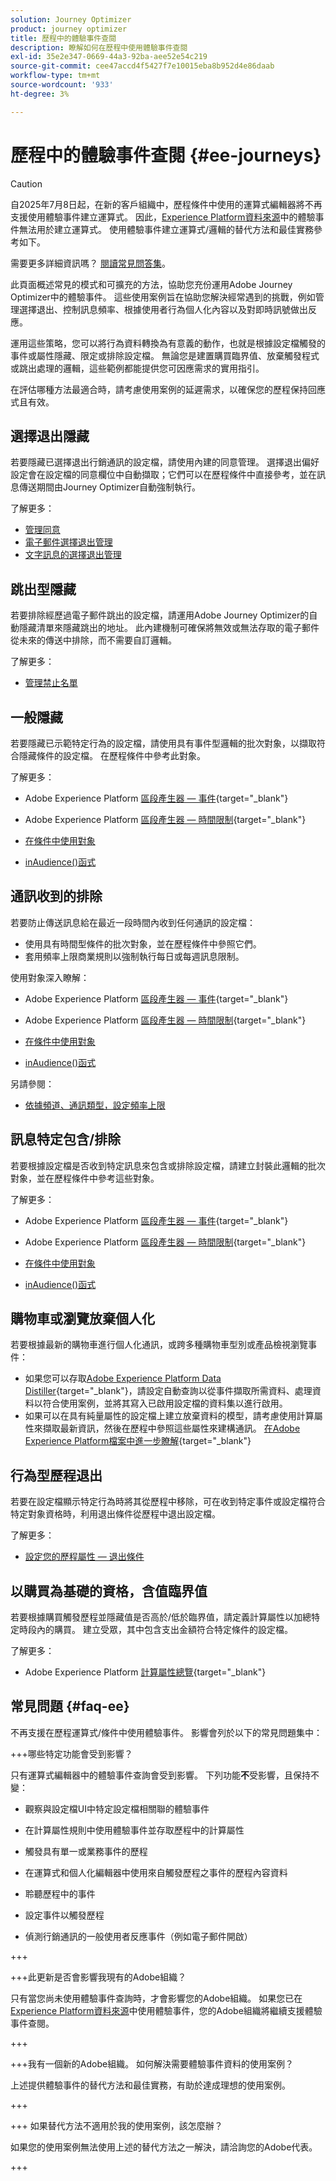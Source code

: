 ```yaml
---
solution: Journey Optimizer
product: journey optimizer
title: 歷程中的體驗事件查閱
description: 瞭解如何在歷程中使用體驗事件查閱
exl-id: 35e2e347-0669-44a3-92ba-aee52e54c219
source-git-commit: cee47accd4f5427f7e10015eba8b952d4e86daab
workflow-type: tm+mt
source-wordcount: '933'
ht-degree: 3%

---
```


# 歷程中的體驗事件查閱 {#ee-journeys}

>[!CAUTION]
>
>自2025年7月8日起，在新的客戶組織中，歷程條件中使用的運算式編輯器將不再支援使用體驗事件建立運算式。 因此，[Experience Platform資料來源](../datasource/adobe-experience-platform-data-source.md)中的體驗事件無法用於建立運算式。 使用體驗事件建立運算式/邏輯的替代方法和最佳實務參考如下。
>
>需要更多詳細資訊嗎？ [閱讀常見問答集](#faq-ee)。

此頁面概述常見的模式和可擴充的方法，協助您充份運用Adobe Journey Optimizer中的體驗事件。 這些使用案例旨在協助您解決經常遇到的挑戰，例如管理選擇退出、控制訊息頻率、根據使用者行為個人化內容以及對即時訊號做出反應。

運用這些策略，您可以將行為資料轉換為有意義的動作，也就是根據設定檔觸發的事件或屬性隱藏、限定或排除設定檔。 無論您是建置購買臨界值、放棄觸發程式或跳出處理的邏輯，這些範例都能提供您可因應需求的實用指引。

在評估哪種方法最適合時，請考慮使用案例的延遲需求，以確保您的歷程保持回應式且有效。

## 選擇退出隱藏

若要隱藏已選擇退出行銷通訊的設定檔，請使用內建的同意管理。 選擇退出偏好設定會在設定檔的同意欄位中自動擷取；它們可以在歷程條件中直接參考，並在訊息傳送期間由Journey Optimizer自動強制執行。

了解更多：

* [管理同意](../privacy/opt-out.md)
* [電子郵件選擇退出管理](../email/email-opt-out.md)
* [文字訊息的選擇退出管理](../sms/sms-opt-out.md)


## 跳出型隱藏

若要排除經歷過電子郵件跳出的設定檔，請運用Adobe Journey Optimizer的自動隱藏清單來隱藏跳出的地址。 此內建機制可確保將無效或無法存取的電子郵件從未來的傳送中排除，而不需要自訂邏輯。

了解更多：

* [管理禁止名單](../configuration/manage-suppression-list.md)


## 一般隱藏

若要隱藏已示範特定行為的設定檔，請使用具有事件型邏輯的批次對象，以擷取符合隱藏條件的設定檔。 在歷程條件中參考此對象。

了解更多：

* Adobe Experience Platform [區段產生器 — 事件](https://experienceleague.adobe.com/en/docs/experience-platform/segmentation/ui/segment-builder#events){target="_blank"}

* Adobe Experience Platform [區段產生器 — 時間限制](https://experienceleague.adobe.com/en/docs/experience-platform/segmentation/ui/segment-builder#time-constraints){target="_blank"}

* [在條件中使用對象](../building-journeys/condition-activity.md#using-audiences-in-conditions)

* [inAudience()函式](../building-journeys/functions/functioninaudience.md)


## 通訊收到的排除

若要防止傳送訊息給在最近一段時間內收到任何通訊的設定檔：

* 使用具有時間型條件的批次對象，並在歷程條件中參照它們。
* 套用頻率上限商業規則以強制執行每日或每週訊息限制。


使用對象深入瞭解：

* Adobe Experience Platform [區段產生器 — 事件](https://experienceleague.adobe.com/en/docs/experience-platform/segmentation/ui/segment-builder#events){target="_blank"}

* Adobe Experience Platform [區段產生器 — 時間限制](https://experienceleague.adobe.com/en/docs/experience-platform/segmentation/ui/segment-builder#time-constraints){target="_blank"}

* [在條件中使用對象](../building-journeys/condition-activity.md#using-audiences-in-conditions)

* [inAudience()函式](../building-journeys/functions/functioninaudience.md)


另請參閱：

* [依據頻道、通訊類型，設定頻率上限](../conflict-prioritization/channel-capping.md)



## 訊息特定包含/排除

若要根據設定檔是否收到特定訊息來包含或排除設定檔，請建立封裝此邏輯的批次對象，並在歷程條件中參考這些對象。


了解更多：

* Adobe Experience Platform [區段產生器 — 事件](https://experienceleague.adobe.com/en/docs/experience-platform/segmentation/ui/segment-builder#events){target="_blank"}

* Adobe Experience Platform [區段產生器 — 時間限制](https://experienceleague.adobe.com/en/docs/experience-platform/segmentation/ui/segment-builder#time-constraints){target="_blank"}

* [在條件中使用對象](../building-journeys/condition-activity.md#using-audiences-in-conditions)

* [inAudience()函式](../building-journeys/functions/functioninaudience.md)

## 購物車或瀏覽放棄個人化

若要根據最新的購物車進行個人化通訊，或跨多種購物車型別或產品檢視瀏覽事件：

* 如果您可以存取[Adobe Experience Platform Data Distiller](https://experienceleague.adobe.com/en/docs/experience-platform/query/data-distiller/overview){target="_blank"}，請設定自動查詢以從事件擷取所需資料、處理資料以符合使用案例，並將其寫入已啟用設定檔的資料集以進行啟用。
* 如果可以在具有純量屬性的設定檔上建立放棄資料的模型，請考慮使用計算屬性來擷取最新資訊，然後在歷程中參照這些屬性來建構通訊。 [在Adobe Experience Platform檔案中進一步瞭解](https://experienceleague.adobe.com/en/docs/experience-platform/profile/computed-attributes/overview){target="_blank"}


## 行為型歷程退出

若要在設定檔顯示特定行為時將其從歷程中移除，可在收到特定事件或設定檔符合特定對象資格時，利用退出條件從歷程中退出設定檔。

了解更多：

* [設定您的歷程屬性 — 退出條件](journey-properties.md#exit-criteria)

## 以購買為基礎的資格，含值臨界值

若要根據購買觸發歷程並隱藏值是否高於/低於臨界值，請定義計算屬性以加總特定時段內的購買。 建立受眾，其中包含支出金額符合特定條件的設定檔。

了解更多：

* Adobe Experience Platform [計算屬性總覽](https://experienceleague.adobe.com/en/docs/experience-platform/profile/computed-attributes/overview){target="_blank"}



## 常見問題 {#faq-ee}

不再支援在歷程運算式/條件中使用體驗事件。 影響會列於以下的常見問題集中：

+++哪些特定功能會受到影響？

只有運算式編輯器中的體驗事件查詢會受到影響。 下列功能&#x200B;**不**&#x200B;受影響，且保持不變：

* 觀察與設定檔UI中特定設定檔相關聯的體驗事件

* 在計算屬性規則中使用體驗事件並存取歷程中的計算屬性

* 觸發具有單一或業務事件的歷程

* 在運算式和個人化編輯器中使用來自觸發歷程之事件的歷程內容資料

* 聆聽歷程中的事件

* 設定事件以觸發歷程

* 偵測行銷通訊的一般使用者反應事件（例如電子郵件開啟）

+++

+++此更新是否會影響我現有的Adobe組織？

只有當您尚未使用體驗事件查詢時，才會影響您的Adobe組織。 如果您已在[Experience Platform資料來源](../datasource/adobe-experience-platform-data-source.md)中使用體驗事件，您的Adobe組織將繼續支援體驗事件查閱。

+++

+++我有一個新的Adobe組織。 如何解決需要體驗事件資料的使用案例？

上述提供體驗事件的替代方法和最佳實務，有助於達成理想的使用案例。

+++

+++ 如果替代方法不適用於我的使用案例，該怎麼辦？

如果您的使用案例無法使用上述的替代方法之一解決，請洽詢您的Adobe代表。

+++
